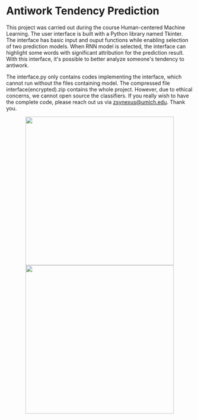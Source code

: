 # Antiwork Tendency Prediction

This project was carried out during the course Human-centered Machine Learning. The user interface is built with a Python library named Tkinter. The interface has basic input and ouput functions while enabling selection of two prediction models. When RNN model is selected, the interface can highlight some words with significant attribution for the prediction result. With this interface, it's possible to better analyze someone's tendency to antiwork. 

The interface.py only contains codes implementing the interface, which cannot run without the files containing model. The compressed file interface(encrypted).zip contains the whole project. However, due to ethical concerns, we cannot open source the classifiers. If you really wish to have the complete code, please reach out us via zsynexus@umich.edu. Thank you. 

<div align=center>
<img src="https://github.com/nexuszhan/MindReader/blob/main/UI1.png" width="400px">

<img src="https://github.com/nexuszhan/MindReader/blob/main/highlight_post.png" width="400px">
</div>
